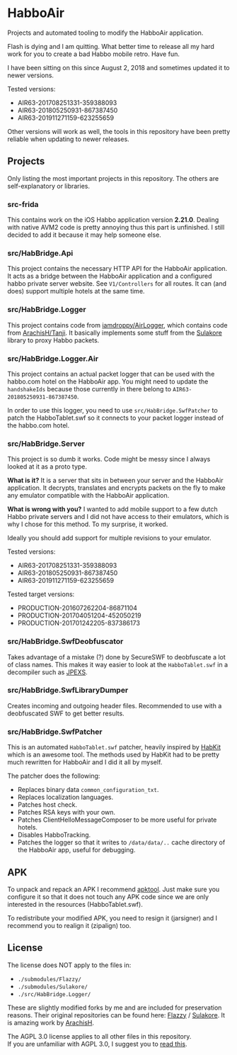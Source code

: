 # HabboAir

Projects and automated tooling to modify the HabboAir application.

Flash is dying and I am quitting. What better time to release all my hard work for you to create a bad Habbo mobile retro. Have fun.

I have been sitting on this since August 2, 2018 and sometimes updated it to newer versions.

Tested versions:
- AIR63-201708251331-359388093
- AIR63-201805250931-867387450
- AIR63-201911271159-623255659

Other versions will work as well, the tools in this repository have been pretty reliable when updating to newer releases.

## Projects

Only listing the most important projects in this repository. The others are self-explanatory or libraries.

### src-frida

This contains work on the iOS Habbo application version **2.21.0**. Dealing with native AVM2 code is pretty annoying thus this part is unfinished. I still decided to add it because it may help someone else.

### src/HabBridge.Api

This project contains the necessary HTTP API for the HabboAir application. It acts as a bridge between the HabboAir application and a configured habbo private server website. See `V1/Controllers` for all routes. It can (and does) support multiple hotels at the same time.

### src/HabBridge.Logger

This project contains code from [iamdroppy/AirLogger](https://github.com/iamdroppy/AirLogger), which contains code from [ArachisH/Tanji](https://github.com/ArachisH/Tanji). It basically implements some stuff from the [Sulakore](https://github.com/ArachisH/Sulakore) library to proxy Habbo packets.

### src/HabBridge.Logger.Air

This project contains an actual packet logger that can be used with the habbo.com hotel on the HabboAir app. You might need to update the `handshakeIds` because those currently in there belong to `AIR63-201805250931-867387450`.

In order to use this logger, you need to use `src/HabBridge.SwfPatcher` to patch the HabboTablet.swf so it connects to your packet logger instead of the habbo.com hotel.

### src/HabBridge.Server

This project is so dumb it works. Code might be messy since I always looked at it as a proto type.

**What is it?** It is a server that sits in between your server and the HabboAir application. It decrypts, translates and encrypts packets on the fly to make any emulator compatible with the HabboAir application.

**What is wrong with you?** I wanted to add mobile support to a few dutch Habbo private servers and I did not have access to their emulators, which is why I chose for this method. To my surprise, it worked.

Ideally you should add support for multiple revisions to your emulator.

Tested versions:
- AIR63-201708251331-359388093
- AIR63-201805250931-867387450
- AIR63-201911271159-623255659

Tested target versions:
- PRODUCTION-201607262204-86871104
- PRODUCTION-201704051204-452050219
- PRODUCTION-201701242205-837386173

### src/HabBridge.SwfDeobfuscator

Takes advantage of a mistake (?) done by SecureSWF to deobfuscate a lot of class names. This makes it way easier to look at the `HabboTablet.swf` in a decompiler such as [JPEXS](https://github.com/jindrapetrik/jpexs-decompiler).

### src/HabBridge.SwfLibraryDumper

Creates incoming and outgoing header files. Recommended to use with a deobfuscated SWF to get better results.

### src/HabBridge.SwfPatcher

This is an automated `HabboTablet.swf` patcher, heavily inspired by [HabKit](https://github.com/ArachisH/HabKit) which is an awesome tool. The methods used by HabKit had to be pretty much rewritten for HabboAir and I did it all by myself.

The patcher does the following:
- Replaces binary data `common_configuration_txt`.
- Replaces localization languages.
- Patches host check.
- Patches RSA keys with your own.
- Patches ClientHelloMessageComposer to be more useful for private hotels.
- Disables HabboTracking.
- Patches the logger so that it writes to `/data/data/..` cache directory of the HabboAir app, useful for debugging.

## APK

To unpack and repack an APK I recommend [apktool](https://ibotpeaches.github.io/Apktool/). Just make sure you configure it so that it does not touch any APK code since we are only interested in the resources (HabboTablet.swf). 

To redistribute your modified APK, you need to resign it (jarsigner) and I recommend you to realign it (zipalign) too.

## License

The license does NOT apply to the files in:
- `./submodules/Flazzy/`
- `./submodules/Sulakore/`
- `./src/HabBridge.Logger/`

These are slightly modified forks by me and are included for preservation reasons. Their original repositories can be found here: [Flazzy](https://github.com/ArachisH/Flazzy) / [Sulakore](https://github.com/ArachisH/Sulakore). It is amazing work by [ArachisH](https://github.com/ArachisH).

The AGPL 3.0 license applies to all other files in this repository.  
If you are unfamiliar with AGPL 3.0, I suggest you to [read this](https://choosealicense.com/licenses/agpl-3.0/#).